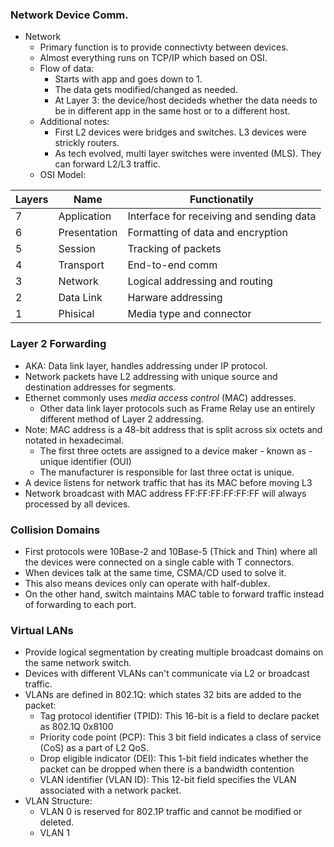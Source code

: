 
### Network Device Comm.
- Network
	- Primary function is to provide connectivty between devices.
	- Almost everything runs on TCP/IP which based on OSI.
	- Flow of data: 
		- Starts with app and goes down to 1.
		- The data gets modified/changed as needed.
		- At Layer 3: the device/host decideds whether the data needs to be in different app in the same host or to a different host.
	- Additional notes:
		- First L2 devices were bridges and switches. L3 devices were strickly routers.
		- As tech evolved, multi layer switches were invented (MLS). They can forward L2/L3 traffic.
	- OSI Model:


| Layers | Name         | Functionatily                            |
| ------ | ------------ | ---------------------------------------- |
| 7      | Application  | Interface for receiving and sending data |
| 6      | Presentation | Formatting of data and encryption        |
| 5      | Session      | Tracking of packets                      |
| 4      | Transport    | End-to-end comm                          |
| 3      | Network      | Logical addressing and routing           |
| 2      | Data Link    | Harware addressing                       |
| 1      | Phisical     | Media type and connector                 |

### Layer 2 Forwarding
- AKA: Data link layer, handles addressing under IP protocol.
- Network packets have L2 addressing with unique source and destination addresses for segments.
- Ethernet commonly uses *media access control* (MAC) addresses.
	- Other data link layer protocols such as Frame Relay use an entirely different method of Layer 2 addressing.
- Note: MAC address is a 48-bit address that is split across six octets and notated in hexadecimal.
	- The first three octets are assigned to a device maker - known as - unique identifier (OUI)
	- The manufacturer is responsible for last three octat is unique. 
- A device listens for network traffic that has its MAC before moving L3
- Network broadcast with MAC address FF:FF:FF:FF:FF:FF will always processed by all devices.

### Collision Domains
- First protocols were 10Base-2 and 10Base-5 (Thick and Thin) where all the devices were connected on a single cable with T connectors.
- When devices talk at the same time, CSMA/CD used to solve it.
- This also means devices only can operate with half-dublex.
- On the other hand, switch maintains MAC table to forward traffic instead of forwarding to each port.

### Virtual LANs
- Provide logical segmentation by creating multiple broadcast domains on the same network switch.
- Devices with different VLANs can't communicate via L2 or broadcast traffic.
- VLANs are defined in 802.1Q: which states 32 bits are added to the packet:
	- Tag protocol identifier (TPID): This 16-bit is a field to declare packet as 802.1Q 0x8100 
	- Priority code point (PCP): This 3 bit field indicates a class of service (CoS) as a part of L2 QoS.
	- Drop eligible indicator (DEI): This 1-bit field indicates whether the packet can be dropped when there is a bandwidth contention
	- VLAN identifier (VLAN ID): This 12-bit field specifies the VLAN associated with a network packet. 
- VLAN Structure:
	- VLAN 0 is reserved for 802.1P traffic and cannot be modified or deleted.
	- VLAN 1